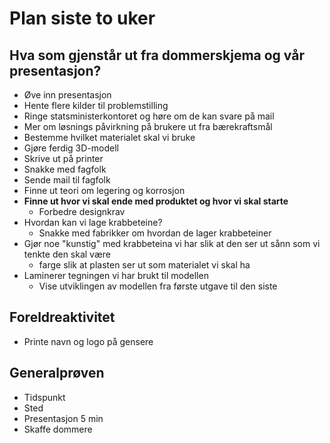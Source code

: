# Plan siste to uker

## Hva som gjenstår ut fra dommerskjema og vår presentasjon?
- Øve inn presentasjon
- Hente flere kilder til problemstilling
- Ringe statsministerkontoret og høre om de kan svare på mail
- Mer om løsnings påvirkning på brukere ut fra bærekraftsmål
- Bestemme hvilket materialet skal vi bruke
- Gjøre ferdig 3D-modell
- Skrive ut på printer
- Snakke med fagfolk
- Sende mail til fagfolk
- Finne ut teori om legering og korrosjon
- **Finne ut hvor vi skal ende med produktet og hvor vi skal starte**
  - Forbedre designkrav
- Hvordan kan vi lage krabbeteine?
   - Snakke med fabrikker om hvordan de lager krabbeteiner
- Gjør noe "kunstig" med krabbeteina vi har slik at den ser ut sånn som vi tenkte den skal være
   - farge slik at plasten ser ut som materialet vi skal ha
 - Laminerer tegningen vi har brukt til modellen
    - Vise utviklingen av modellen fra første utgave til den siste  

## Foreldreaktivitet
- Printe navn og logo på gensere


## Generalprøven
- Tidspunkt
- Sted
- Presentasjon 5 min
- Skaffe dommere
